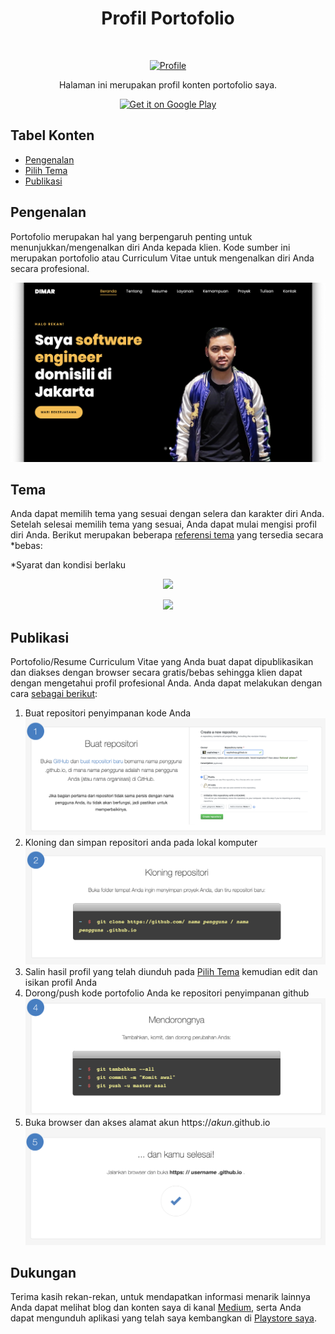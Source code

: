<h1 align="center">Profil Portofolio</h1> <br>
<p align="center">
  <a href="https://medium.com/@fdimarh">
    <img alt="Profile" title="Profile" src="https://avatars2.githubusercontent.com/u/16381419?s=400&u=573f4ff06bec289d53ccac8468ee45c163b62bd1&v=4" width="450">
  </a>
</p>

<p align="center">
  Halaman ini merupakan profil konten portofolio saya.
</p>

<p align="center">
  <a href="https://play.google.com/store/apps/developer?id=Ngecamp+Indonesia">
    <img alt="Get it on Google Play" title="Google Play" src="http://i.imgur.com/mtGRPuM.png" width="140">
  </a>
</p>

<!-- START doctoc generated TOC please keep comment here to allow auto update -->
<!-- DON'T EDIT THIS SECTION, INSTEAD RE-RUN doctoc TO UPDATE -->
## Tabel Konten

- [Pengenalan](#pengenalan)
- [Pilih Tema](#tema)
- [Publikasi](#publikasi)

<!-- END doctoc generated TOC please keep comment here to allow auto update -->

## Pengenalan

Portofolio merupakan hal yang berpengaruh penting untuk menunjukkan/mengenalkan diri Anda kepada klien. Kode sumber ini merupakan portofolio atau Curriculum Vitae untuk mengenalkan diri Anda secara profesional.

![Profile Page](public/images/profile.png)

## Tema

Anda dapat memilih tema yang sesuai dengan selera dan karakter diri Anda. Setelah selesai memilih tema yang sesuai, Anda dapat mulai mengisi profil diri Anda. Berikut merupakan beberapa [referensi tema](https://colorlib.com/wp/html5-resume-templates/) yang tersedia secara *bebas:

*Syarat dan kondisi berlaku 

<p align="center">
  <img src = "https://colorlib.com/wp/wp-content/uploads/sites/2/jevelin-creative-agency-wordpress-template.jpg" width=700>
</p>

<p align="center">
  <img src = "https://colorlib.com/wp/wp-content/uploads/sites/2/niko-resume-template.jpg" width=700>
</p>

## Publikasi

Portofolio/Resume Curriculum Vitae yang Anda buat dapat dipublikasikan dan diakses dengan browser secara gratis/bebas sehingga klien dapat dengan mengetahui profil profesional Anda. Anda dapat melakukan dengan cara [sebagai berikut](https://pages.github.com/):
1. Buat repositori penyimpanan kode Anda
![github1](public/github/github_1.png)
2. Kloning dan simpan repositori anda pada lokal komputer
![github1](public/github/github_2.png)
3. Salin hasil profil yang telah diunduh pada [Pilih Tema](#tema) kemudian edit dan isikan profil Anda 
4. Dorong/push kode portofolio Anda ke repositori penyimpanan github 
![github1](public/github/github_4.png)
5. Buka browser dan akses alamat akun https://*akun*.github.io 
![github1](public/github/github_5.png)

## Dukungan

Terima kasih rekan-rekan, untuk mendapatkan informasi menarik lainnya Anda dapat melihat blog dan konten saya di kanal [Medium](https://medium.com/@fdimarh), serta Anda dapat mengunduh aplikasi yang telah saya kembangkan di [Playstore saya](https://play.google.com/store/apps/developer?id=Ngecamp+Indonesia).
